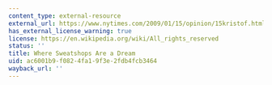 ```yaml
---
content_type: external-resource
external_url: https://www.nytimes.com/2009/01/15/opinion/15kristof.html
has_external_license_warning: true
license: https://en.wikipedia.org/wiki/All_rights_reserved
status: ''
title: Where Sweatshops Are a Dream
uid: ac6001b9-f082-4fa1-9f3e-2fdb4fcb3464
wayback_url: ''
---
```

